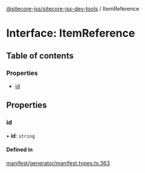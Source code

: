 [@sitecore-jss/sitecore-jss-dev-tools](../README.md) / ItemReference

# Interface: ItemReference

## Table of contents

### Properties

- [id](ItemReference.md#id)

## Properties

### id

• **id**: `string`

#### Defined in

[manifest/generator/manifest.types.ts:363](https://github.com/Sitecore/jss/blob/78bdc1db7/packages/sitecore-jss-dev-tools/src/manifest/generator/manifest.types.ts#L363)
